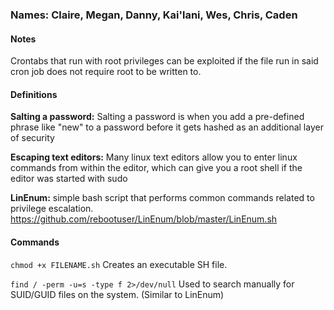 ### Names: Claire, Megan, Danny, Kai'lani, Wes, Chris, Caden

#### Notes

Crontabs that run with root privileges can be exploited if the file run in said cron job does not require root to be written to.

#### Definitions

**Salting a password:** Salting a password is when you add a pre-defined phrase like "new" to a password before it gets hashed as an additional layer of security

**Escaping text editors:** Many linux text editors allow you to enter linux commands from within the editor, which can give you a root shell if the editor was started with sudo


**LinEnum:** simple bash script that performs common commands related to privilege escalation. https://github.com/rebootuser/LinEnum/blob/master/LinEnum.sh

#### Commands

```chmod +x FILENAME.sh```
Creates an executable SH file.

```find / -perm -u=s -type f 2>/dev/null```
Used to search manually for SUID/GUID files on the system. (Similar to LinEnum)
